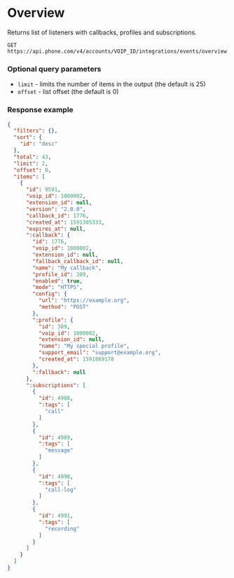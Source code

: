 # Overview

Returns list of listeners with callbacks, profiles and subscriptions.

```
GET https://api.phone.com/v4/accounts/VOIP_ID/integrations/events/overview
```

### Optional query parameters

* `limit` - limits the number of items in the output (the default is 25)
* `offset` - list offset (the default is 0)

### Response example

```json
{
  "filters": {},
  "sort": {
    "id": "desc"
  },
  "total": 43,
  "limit": 2,
  "offset": 0,
  "items": [
    {
      "id": 9591,
      "voip_id": 1000002,
      "extension_id": null,
      "version": "2.0.0",
      "callback_id": 1776,
      "created_at": 1591305333,
      "expires_at": null,
      ":callback": {
        "id": 1776,
        "voip_id": 1000002,
        "extension_id": null,
        "fallback_callback_id": null,
        "name": "My callback",
        "profile_id": 389,
        "enabled": true,
        "mode": "HTTPS",
        "config": {
          "url": "https://example.org",
          "method": "POST"
        },
        ":profile": {
          "id": 389,
          "voip_id": 1000002,
          "extension_id": null,
          "name": "My special profile",
          "support_email": "support@example.org",
          "created_at": 1591869178
        },
        ":fallback": null
      },
      ":subscriptions": [
        {
          "id": 4980,
          ":tags": [
            "call"
          ]
        },
        {
          "id": 4989,
          ":tags": [
            "message"
          ]
        },
        {
          "id": 4990,
          ":tags": [
            "call-log"
          ]
        },
        {
          "id": 4991,
          ":tags": [
            "recording"
          ]
        }
      ]
    }
  ]
}
```

